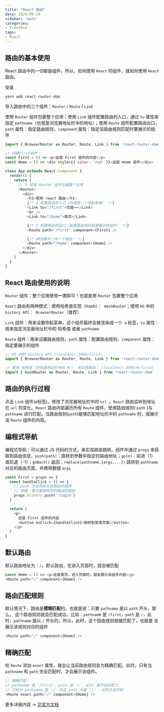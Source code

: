 ```yaml
---
title: "React 路由"
date: 2020-09-29
sidebar: 'auto'
categories:
- FrontEnd
tags:
- React
---
```




## 路由的基本使用

React 路由中的一切都是组件，所以，如何使用 `React` 的组件，就如何使用 `React` 路由。

安装

```shell
yarn add react-router-dom
```

导入路由中的三个组件：`Router` / `Route` / `Link`

使用 `Router` 组件包裹整个应用；使用 `Link` 组件配置路由的入口，通过 `to` 属性来指定 `pathname`（也就是浏览器地址栏中的地址）；使用 `Route` 组件配置路由出口，`path` 属性：指定路由规则，`componen`t 属性：指定该路由规则匹配时要展示的组件

<!-- more -->

```js
import { BrowserRouter as Router, Route, Link } from 'react-router-dom'

// 创建First组件
const First = () => <p>这是 First 组件的内容</p>
const Home = () => <div style={{ color: 'red' }}>这是 Home 组件</div>

class App extends React.Component {
  render() {
    return (
      // 3 使用 Router 组件包裹整个应用
      <Router>
        <div>
          <h1>使用 react 路由</h1>
          {/* 4 配置路由的入口（也就是一个导航菜单） */}
          <Link to="/first">页面一</Link>
          <br />
          <Link to="/home">首页</Link>

          {/* 5 配置路由的出口（配置路由规则和要展示的组件） */}
          <Route path="/first" component={First} />

          {/* 再创建另一外一个路由： */}
          <Route path="/home" component={Home} />
        </div>
      </Router>
    )
  }
}
```



## React 路由使用的说明

`Router` 组件：整个应用使用**一次**即可！也就是用 `Router` 包裹整个应用

`React` 路由有两种模式：使用哈希值实现（hash）：` HashRouter`；使用 `H5` 中的 `history API`：` BrowserRouter`（推荐）

`Link` 组件：用来设置导航菜单，这个组件最终会被渲染成一个` a` 标签，`to` 属性：用来指定浏览器地址栏中的 哈希值 或者 `pathname`

`Route` 组件：用来设置路由规则，`path` 属性：配置路由规则，`component` 属性：指定要展示的组件

```js
// H5 中的 history API (localhost:3000/first)
import { BrowserRouter as Router, Route, Link } from 'react-router-dom'

// 使用 哈希值（浏览器地址栏中的 #/） 来实现路由： (localhost:3000/#/first)
import { HashRouter as Router, Route, Link } from 'react-router-dom'
```



## 路由的执行过程

点击 `Link` 组件(a标签)，修改了浏览器地址栏中的 `url `。`React` 路由监听到地址栏 `url` 的变化。`React` 路由内部遍历所有 `Route` 组件，使用路由规则( `path` )与 `pathname` 进行匹配。当路由规则(`path`)能够匹配地址栏中的 `pathname` 时，就展示该 `Route` 组件的内容。

## 编程式导航

编程式导航：可以通过 JS 代码的方式，来实现路由跳转。组件中通过 `props` 来获取到路由信息，`push(path)`：跳转到参数中指定的路由地址；`go(n)`：前进（1）或后退（-1）；`goBack()` 返回；`replace(pathname,{args,...})` 跳转到 `pathname` 对应的路由页面，并携带数据 `args`

```js
const First = props => {
  const handleClick = () => {
    // push 方法用来实现路由的跳转
    // 参数：表示要跳转到的路由的路径
    props.history.push('/login')
  }

  return (
    <p>
      这是 First 组件的内容
      <button onClick={handleClick}>跳转到登录页面</button>
    </p>
  )
}
```



## 默认路由

默认路由地址为：`/`。默认路由，在进入页面时，就会被匹配

```js
const Home = () => <p>这是首页，进入页面时，就会展示该组件内容</p>
<Route path="/" component={Home} />
```

## 路由匹配规则

默认情况下，路由是**模糊匹配**的。也就是说：只要 `pathname` 是以 `path` 开头，那么， 这个路由规则就会匹配成功。比如：`pathnam`e 是 `/first`，`path` 是 `/`，此时，`pathname` 是以 `/` 开头的，所以，此时，这个路由规则就被匹配了，也就是 会展示该规则对应的组件

```js
<Route path="/" component={Home} />
```

## 精确匹配

给 `Route` 添加 `exact` 属性，就会让当前路由规则变为精确匹配。此时，只有当 `pathname` 和 `path` 完全匹配时，才会展示该组件。

```js
// 精确匹配：
// pathname 是 '/first'，path 是 '/'，此时，就不会匹配了
// 只有当 pathname 是 '/' 并且 path 也是 '/' ，此时才会匹配
<Route exact path="/" component={Home} />
```



更多详细内容 → [见官方文档](https://reactrouter.com/web/api)

